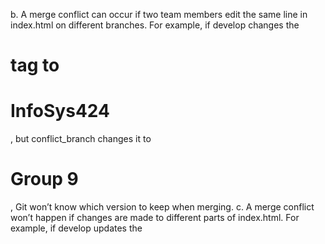 b. A merge conflict can occur if two team members edit the same line in index.html on different branches. For example, if develop changes the <h1> tag to <h1>InfoSys424</h1>, but conflict_branch changes it to <h1>Group 9</h1>, Git won’t know which version to keep when merging.
c. A merge conflict won’t happen if changes are made to different parts of index.html. For example, if develop updates the <title> tag while conflict_branch updates the <p> tag, Git can merge these changes automatically without conflicts.
